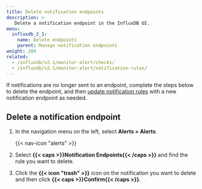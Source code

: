 ```yaml
---
title: Delete notification endpoints
description: >
   Delete a notification endpoint in the InfluxDB UI.
menu:
  influxdb_2_1:
    name: Delete endpoints
    parent: Manage notification endpoints
weight: 204
related:
  - /influxdb/v2.1/monitor-alert/checks/
  - /influxdb/v2.1/monitor-alert/notification-rules/
---
```


If notifications are no longer sent to an endpoint, complete the steps below to
delete the endpoint, and then [update notification rules](/influxdb/v2.1/monitor-alert/notification-rules/update)
with a new notification endpoint as needed.

## Delete a notification endpoint

1.  In the navigation menu on the left, select **Alerts > Alerts**.

    {{< nav-icon "alerts" >}}

2.  Select **{{< caps >}}Notification Endpoints{{< /caps >}}** and find the rule
    you want to delete.
3.  Click the **{{< icon "trash" >}}** icon on the notification you want to delete
    and then click **{{< caps >}}Confirm{{< /caps >}}**.
